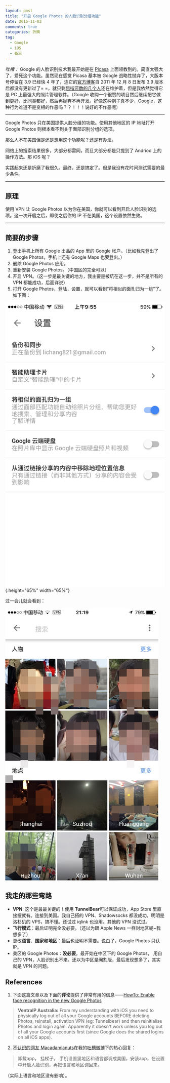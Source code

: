 ```yaml
---
layout: post
title: "开启 Google Photos 的人脸识别分组功能"
date: 2015-11-02
comments: true
categories: 折腾
tag: 
  - Google
  - iOS
  - 备忘
---
```


*吐槽：* Google 的人脸识别技术我最开始是在 [Picasa][3] 上面领教到的。简直太强大了，爱死这个功能。虽然现在感觉 Picasa 基本被 Google 战略性抛弃了，大版本号停留在 3.9 已经快 4 年了，连它的[官方博客][1]自 2011 年 12 月 8 日发布 3.9 版本后都没有更新过了= =，就只剩[屈指可数的几个人][2]还在维护着，但是我依然觉得它是 PC 上最强大的照片管理软件。（Google 收购一个很赞的项目然后继续把它做到更好，比同类都好，然后再抛弃不再开发。好像这种例子真不少，Google，这种行为难道不是变相的作恶吗？？！！！说好的不作恶呢）

---

Google Photos 只在美国提供人脸分组的功能。使用其他地区的 IP 地址打开 Google Photos 则根本看不到关于面部识别分组的选项。

那么人不在美国但是还是想用这个功能呢？还是有办法。

网络上的搜索结果很多，大部分都雷同，而且大部分都是只提到了 Andriod 上的操作方法。那 iOS 呢？

实践起来还是折磨了我很久。最终，还是搞定了。但是我没有花时间测试需要的最少条件。

---

## 原理

使用 VPN 让 Google Photos 以为你在美国，你就可以看到开启人脸识别的选项。这一次开启之后，即使之后你的 IP 不在美国，这个设置依然生效。

---

## 简要的步骤

1. 登出手机上所有 Google 出品的 App 里的 Google 帐户。（比如我先登出了 Google Photos，手机上还有 Google Maps 也要登出。）
2. 删除 Google Photos 应用。
3. 重新安装 Google Photos。（中国区的完全可以）
4. 开启 VPN。（这一步是最关键的地方，我主要是被坑在这一步，并不是所有的 VPN 都能成功，后面详说）
5. 打开 Google Photos，登陆，设置，就可以看到“将相似的面孔归为一组”了。如下图：

![](\assets\images\2015\11\02\setting.png){:height="65%" width="65%"}

过一会儿就会看到：

![](\assets\images\2015\11\02\people.png)

## 我走的那些弯路

- **VPN**: 这个是最最关键的！使用 **TunnelBear**可以保证成功，App Store 里直接搜就有。连接到美国。我自己搭的 VPN、Shadowsocks 都没成功，明明是洛杉矶的 VPS，搞不懂。还试过 iqlink 也没用。其他的 VPN 没试过。
- **飞行模式**：最后证明完全没必要。（还以为跟 Apple News 一样封地区呢~我想多了）
- 更改**语言**、**国家和地区**：最后也证明不需要。说白了，Google Photos 只认 IP。
- 美区的 Google Photos：**没必要**。最开始在中区下的 Google Photos， 用自己的 VPN，人脸识别出不来。还以为中区是阉割版，最后发现想多了，其实就是 VPN 的问题。

## References

1. 下面这篇文章以及下面的**评论**提供了非常有用的信息——[HowTo: Enable face recognition in the new Google Photos][4]

>**VentraIP Australia:**
>From my understanding with iOS you need to physically log out of all your Google accounts BEFORE deleting Photos, reinstall, activation VPN (eg: Tunnelbear) and then reinitialise Photos and login again.
>Apparently it doesn't work unless you log out of all your Google accounts first (since Google does the shared logins on all iOS apps).

2. [不认识的网友 Macadamianuts][5]在我的[吐槽微博][6]下的热心回复：

> 卸载app， 挂梯子， 手机设置里地区和语言都调成美国，安装app，在设置中开启人脸识别，再把语言和地区调回来。

（实际上语言和地区没有影响）。

[1]: http://googlephotos.blogspot.com/
[2]: https://sites.google.com/site/picasaresources/top-contributors
[3]: http://picasa.google.com/
[4]: http://ausdroid.net/howto/howto-enable-face-recognition-in-the-new-google-photos/
[5]: http://weibo.com/u/5631999767
[6]: http://weibo.com/1772939994/D14JLbtuC?from=page_1005051772939994_profile&wvr=6&mod=weibotime&type=comment